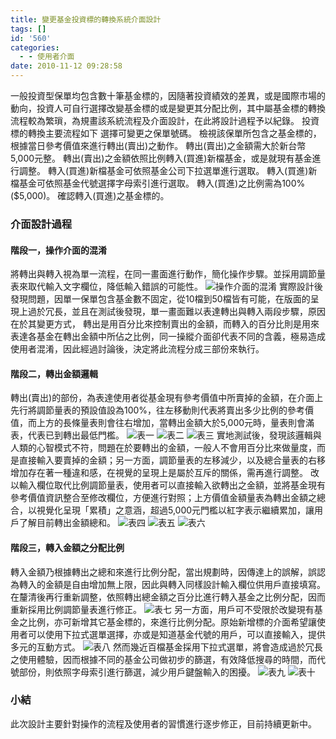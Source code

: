 ```yaml
---
title: 變更基金投資標的轉換系統介面設計
tags: []
id: '560'
categories:
  - - 使用者介面
date: 2010-11-12 09:28:58
---
```


一般投資型保單均包含數十筆基金標的，因隨著投資績效的差異，或是國際市場的動向，投資人可自行選擇改變基金標的或是變更其分配比例，其中屬基金標的轉換流程較為繁瑣，為規畫該系統流程及介面設計，在此將設計過程予以紀錄。 投資標的轉換主要流程如下 選擇可變更之保單號碼。 檢視該保單所包含之基金標的，根據當日參考價值來進行轉出(賣出)之動作。 轉出(賣出)之金額需大於新台幣5,000元整。 轉出(賣出)之金額依照比例轉入(買進)新檔基金，或是就現有基金進行調整。 轉入(買進)新檔基金可依照基金公司下拉選單進行選取。 轉入(買進)新檔基金可依照基金代號選擇字母索引進行選取。 轉入(買進)之比例需為100%($5,000)。 確認轉入(買進)之基金標的。

### 介面設計過程
<!-- more -->
#### 階段一，操作介面的混淆

將轉出與轉入視為單一流程，在同一畫面進行動作，簡化操作步驟。並採用調節量表來取代輸入文字欄位，降低輸入錯誤的可能性。 ![](https://oberonlai.blog/wp-content/uploads/2010/11/change-01.jpg "操作介面的混淆") 實際設計後發現問題，因單一保單包含基金數不固定，從10檔到50檔皆有可能，在版面的呈現上過於冗長，並且在測試後發現，單一畫面難以表達轉出與轉入兩段步驟，原因在於其變更方式， 轉出是用百分比來控制賣出的金額，而轉入的百分比則是用來表達各基金在轉出金額中所佔之比例，同一操縱介面卻代表不同的含義，極易造成使用者混淆，因此經過討論後，決定將此流程分成三部份來執行。

#### 階段二，轉出金額邏輯

轉出(賣出)的部份，為表達使用者從基金現有參考價值中所賣掉的金額，在介面上先行將調節量表的預設值設為100%，往左移動則代表將賣出多少比例的參考價值，而上方的長條量表則會往右增加，當轉出金額大於5,000元時，量表則會滿表，代表已到轉出最低門檻。 ![](https://oberonlai.blog/wp-content/uploads/2010/11/change-02.jpg "表一") ![](https://oberonlai.blog/wp-content/uploads/2010/11/change-03.jpg "表二") ![](https://oberonlai.blog/wp-content/uploads/2010/11/change-04.jpg "表三") 實地測試後，發現該邏輯與人類的心智模式不符，問題在於要轉出的金額，一般人不會用百分比來做量度，而是直接輸入要賣掉的金額；另一方面，調節量表的左移減少，以及總合量表的右移增加存在著一種違和感，在視覺的呈現上是屬於互斥的關係，需再進行調整。 改以輸入欄位取代比例調節量表，使用者可以直接輸入欲轉出之金額，並將基金現有參考價值資訊整合至修改欄位，方便進行對照；上方價值金額量表為轉出金額之總合，以視覺化呈現「累積」之意涵，超過5,000元門檻以紅字表示繼續累加，讓用戶了解目前轉出金額總和。 ![](https://oberonlai.blog/wp-content/uploads/2010/11/change-05.jpg "表四") ![](https://oberonlai.blog/wp-content/uploads/2010/11/change-06.jpg "表五") ![](https://oberonlai.blog/wp-content/uploads/2010/11/change-07.jpg "表六")

#### 階段三，轉入金額之分配比例

轉入金額乃根據轉出之總和來進行比例分配，當出規劃時，因傳達上的誤解，誤認為轉入的金額是自由增加無上限，因此與轉入同樣設計輸入欄位供用戶直接填寫。在釐清後再行重新調整，依照轉出總金額之百分比進行轉入基金之比例分配，因而重新採用比例調節量表進行修正。 ![](https://oberonlai.blog/wp-content/uploads/2010/11/change-08.jpg "表七") 另一方面，用戶可不受限於改變現有基金之比例，亦可新增其它基金標的，來進行比例分配。原始新增標的介面希望讓使用者可以使用下拉式選單選擇，亦或是知道基金代號的用戶，可以直接輸入，提供多元的互動方式。 ![](https://oberonlai.blog/wp-content/uploads/2010/11/change-09.jpg "表八") 然而幾近百檔基金採用下拉式選單，將會造成過於冗長之使用體驗，因而根據不同的基金公司做初步的篩選，有效降低搜尋的時間，而代號部份，則依照字母索引進行篩選，減少用戶鍵盤輸入的困擾。 ![](https://oberonlai.blog/wp-content/uploads/2010/11/change-10.jpg "表九") ![](https://oberonlai.blog/wp-content/uploads/2010/11/change-11.jpg "表十")

### 小結

此次設計主要針對操作的流程及使用者的習慣進行逐步修正，目前持續更新中。